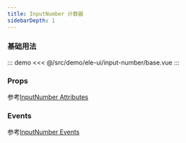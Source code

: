 ```yaml
---
title: InputNumber 计数器
sidebarDepth: 1
---
```


### 基础用法

::: demo
<<< @/src/demo/ele-ui/input-number/base.vue
:::


### Props

参考[InputNumber Attributes](https://element.eleme.cn/#/zh-CN/component/input-number#attributes)


### Events
参考[InputNumber Events](https://element.eleme.cn/#/zh-CN/component/input-number#events)
